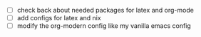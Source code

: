- [ ] check back about needed packages for latex and org-mode
- [ ] add configs for latex and nix
- [ ] modify the org-modern config like my vanilla emacs config
